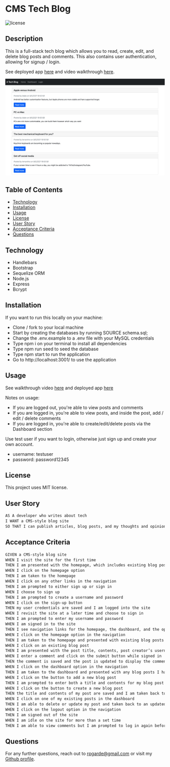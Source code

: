 # CMS Tech Blog
![license](https://img.shields.io/github/license/rpgarde/ecommerce-backend)

## Description
This is a full-stack tech blog which allows you to read, create, edit, and delete blog posts and comments. This also contains user authentication, allowing for signup / login. 

See deployed app [here](https://protected-tor-62513.herokuapp.com/) and video walkthrough [here](https://drive.google.com/file/d/1Q27XAjGjhfmWaiygU-tDQv3-RtCjfPsn/view).

![screenshot](./Assets/home-screenshot.png)

## Table of Contents 
* [Technology](#technology)
* [Installation](#installation)
* [Usage](#usage)
* [License](#license)
* [User Story](#user-story)
* [Acceptance Criteria](#acceptance-criteria)
* [Questions](#questions)

## Technology 
* Handlebars
* Bootstrap
* Sequelize ORM
* Node.js
* Express
* Bcrypt

## Installation
If you want to run this locally on your machine:
* Clone / fork to your local machine
* Start by creating the databases by running SOURCE schema.sql;
* Change the .env.example to a .env file with your MySQL credentials
* Type npm i on your terminal to install all dependencies
* Type npm run seed to seed the database
* Type npm start to run the application
* Go to http://localhost:3001/ to use the application

## Usage
See walkthrough video [here](https://drive.google.com/file/d/1Q27XAjGjhfmWaiygU-tDQv3-RtCjfPsn/view) and deployed app [here](https://protected-tor-62513.herokuapp.com/)

Notes on usage:
* If you are logged out, you're able to view posts and comments
* If you are logged in, you're able to view posts, and inside the post, add / edit / delete comments
* If you are logged in, you're able to create/edit/delete posts via the Dashboard section

Use test user if you want to login, otherwise just sign up and create your own account. 
* username: testuser
* password: password12345

## License
This project uses MIT license.

## User Story

```md
AS A developer who writes about tech
I WANT a CMS-style blog site
SO THAT I can publish articles, blog posts, and my thoughts and opinions
```

## Acceptance Criteria

```md
GIVEN a CMS-style blog site
WHEN I visit the site for the first time
THEN I am presented with the homepage, which includes existing blog posts if any have been posted; navigation links for the homepage and the dashboard; and the option to log in
WHEN I click on the homepage option
THEN I am taken to the homepage
WHEN I click on any other links in the navigation
THEN I am prompted to either sign up or sign in
WHEN I choose to sign up
THEN I am prompted to create a username and password
WHEN I click on the sign-up button
THEN my user credentials are saved and I am logged into the site
WHEN I revisit the site at a later time and choose to sign in
THEN I am prompted to enter my username and password
WHEN I am signed in to the site
THEN I see navigation links for the homepage, the dashboard, and the option to log out
WHEN I click on the homepage option in the navigation
THEN I am taken to the homepage and presented with existing blog posts that include the post title and the date created
WHEN I click on an existing blog post
THEN I am presented with the post title, contents, post creator’s username, and date created for that post and have the option to leave a comment
WHEN I enter a comment and click on the submit button while signed in
THEN the comment is saved and the post is updated to display the comment, the comment creator’s username, and the date created
WHEN I click on the dashboard option in the navigation
THEN I am taken to the dashboard and presented with any blog posts I have already created and the option to add a new blog post
WHEN I click on the button to add a new blog post
THEN I am prompted to enter both a title and contents for my blog post
WHEN I click on the button to create a new blog post
THEN the title and contents of my post are saved and I am taken back to an updated dashboard with my new blog post
WHEN I click on one of my existing posts in the dashboard
THEN I am able to delete or update my post and taken back to an updated dashboard
WHEN I click on the logout option in the navigation
THEN I am signed out of the site
WHEN I am idle on the site for more than a set time
THEN I am able to view comments but I am prompted to log in again before I can add, update, or delete comments
```

## Questions
For any further questions, reach out to rpgarde@gmail.com or visit my [Github profile](https://github.com/rpgarde).
